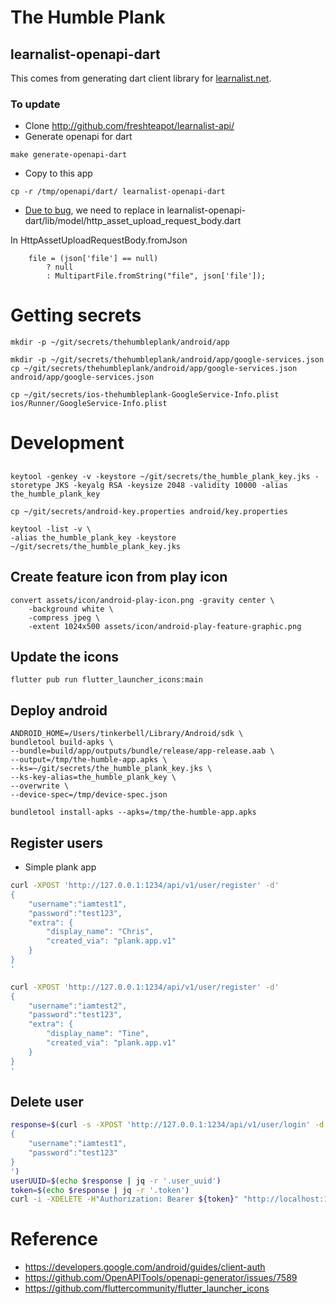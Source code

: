 # The Humble Plank


## learnalist-openapi-dart
This comes from generating dart client library for [learnalist.net](https://github.com/freshteapot/learnalist-api).

### To update
- Clone http://github.com/freshteapot/learnalist-api/
- Generate openapi for dart
```
make generate-openapi-dart
```
- Copy to this app
```
cp -r /tmp/openapi/dart/ learnalist-openapi-dart
```

- [Due to bug](https://github.com/OpenAPITools/openapi-generator/issues/7589), we need to replace in learnalist-openapi-dart/lib/model/http_asset_upload_request_body.dart

In   HttpAssetUploadRequestBody.fromJson
```
    file = (json['file'] == null)
        ? null
        : MultipartFile.fromString("file", json['file']);
```

# Getting secrets
```
mkdir -p ~/git/secrets/thehumbleplank/android/app
```

```
mkdir -p ~/git/secrets/thehumbleplank/android/app/google-services.json
cp ~/git/secrets/thehumbleplank/android/app/google-services.json android/app/google-services.json
```

```
cp ~/git/secrets/ios-thehumbleplank-GoogleService-Info.plist ios/Runner/GoogleService-Info.plist
```

# Development

##
```
keytool -genkey -v -keystore ~/git/secrets/the_humble_plank_key.jks -storetype JKS -keyalg RSA -keysize 2048 -validity 10000 -alias the_humble_plank_key
```

```
cp ~/git/secrets/android-key.properties android/key.properties
```

```
keytool -list -v \
-alias the_humble_plank_key -keystore ~/git/secrets/the_humble_plank_key.jks
```

## Create feature icon from play icon
```
convert assets/icon/android-play-icon.png -gravity center \
    -background white \
    -compress jpeg \
    -extent 1024x500 assets/icon/android-play-feature-graphic.png
```

## Update the icons
```
flutter pub run flutter_launcher_icons:main
```

## Deploy android

```
ANDROID_HOME=/Users/tinkerbell/Library/Android/sdk \
bundletool build-apks \
--bundle=build/app/outputs/bundle/release/app-release.aab \
--output=/tmp/the-humble-app.apks \
--ks=~/git/secrets/the_humble_plank_key.jks \
--ks-key-alias=the_humble_plank_key \
--overwrite \
--device-spec=/tmp/device-spec.json
```

```
bundletool install-apks --apks=/tmp/the-humble-app.apks
```

## Register users
- Simple plank app

```sh
curl -XPOST 'http://127.0.0.1:1234/api/v1/user/register' -d'
{
    "username":"iamtest1",
    "password":"test123",
    "extra": {
        "display_name": "Chris",
        "created_via": "plank.app.v1"
    }
}
'

curl -XPOST 'http://127.0.0.1:1234/api/v1/user/register' -d'
{
    "username":"iamtest2",
    "password":"test123",
    "extra": {
        "display_name": "Tine",
        "created_via": "plank.app.v1"
    }
}
'

```

## Delete user
```sh
response=$(curl -s -XPOST 'http://127.0.0.1:1234/api/v1/user/login' -d'
{
    "username":"iamtest1",
    "password":"test123"
}
')
userUUID=$(echo $response | jq -r '.user_uuid')
token=$(echo $response | jq -r '.token')
curl -i -XDELETE -H"Authorization: Bearer ${token}" "http://localhost:1234/api/v1/user/${userUUID}"
```







# Reference
- https://developers.google.com/android/guides/client-auth
- https://github.com/OpenAPITools/openapi-generator/issues/7589
- https://github.com/fluttercommunity/flutter_launcher_icons
